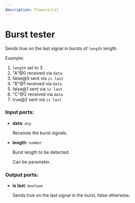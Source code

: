 ```yaml
---
description: flow/utils]
---
```


# Burst tester

Sends true on the last signal in bursts of `length` length.

Example:
1. `length` set to 3
2. "A"@0 received via `data`
3. false@0 sent via `is last`
4. "B"@1 received via `data`
5. false@1 sent via `is last`
6. "C"@2 received via `data`
7. true@2 sent via `is last` 

### Input ports:

* __data__: `any`

    Receives the burst signals.


* __length__: `number`

    Burst length to be detected.
    
    Can be parameter.

### Output ports:

* __is last__: `boolean`

    Sends true on the last signal in the burst, false otherwise.

